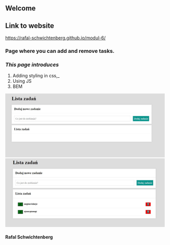 ﻿## Welcome
 
 ## Link to website
 https://rafal-schwichtenberg.github.io/modul-6/

 ### Page where you can add and remove tasks.


### _This page introduces_

1.  Adding styling in css,_
2.  Using JS
3.  BEM

![readme-image](jpg/empty.jpg)
![readme-image](jpg/zadania.jpg)

#### Rafal Schwichtenberg
